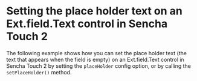 # Setting the place holder text on an Ext.field.Text control in Sencha Touch 2 #

The following example shows how you can set the place holder text (the text that appears when the field is empty) on an Ext.field.Text control in Sencha Touch 2 by setting the `placeHolder` config option, or by calling the `setPlaceHolder()` method.
